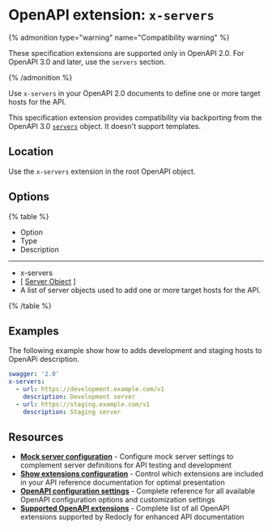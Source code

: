# OpenAPI extension: `x-servers`

{% admonition type="warning" name="Compatibility warning" %}

These specification extensions are supported only in OpenAPI 2.0.
For OpenAPI 3.0 and later, use the `servers` section.

{% /admonition %}

Use `x-servers` in your OpenAPI 2.0 documents to define one or more target hosts for the API.

This specification extension provides compatibility via backporting from the OpenAPI 3.0 [`servers`](https://github.com/OAI/OpenAPI-Specification/blob/main/versions/3.0.0.md#serverObject) object.
It doesn't support templates.

## Location

Use the `x-servers` extension in the root OpenAPI object.

## Options

{% table %}

- Option
- Type
- Description

---

- x-servers
- [ [Server Object](https://github.com/OAI/OpenAPI-Specification/blob/main/versions/3.0.0.md#serverObject) ]
- A list of server objects used to add one or more target hosts for the API.

{% /table %}

## Examples

The following example show how to adds development and staging hosts to OpenAPi description.

```yaml
swagger: '2.0'
x-servers:
  - url: https://development.example.com/v1
    description: Development server
  - url: https://staging.example.com/v1
    description: Staging server
```

## Resources

- **[Mock server configuration](../../../config/mock-server.md)** - Configure mock server settings to complement server definitions for API testing and development
- **[Show extensions configuration](../../../config/openapi/show-extensions.md)** - Control which extensions are included in your API reference documentation for optimal presentation
- **[OpenAPI configuration settings](../../../config/openapi/index.md)** - Complete reference for all available OpenAPI configuration options and customization settings
- **[Supported OpenAPI extensions](./index.md)** - Complete list of all OpenAPI extensions supported by Redocly for enhanced API documentation
